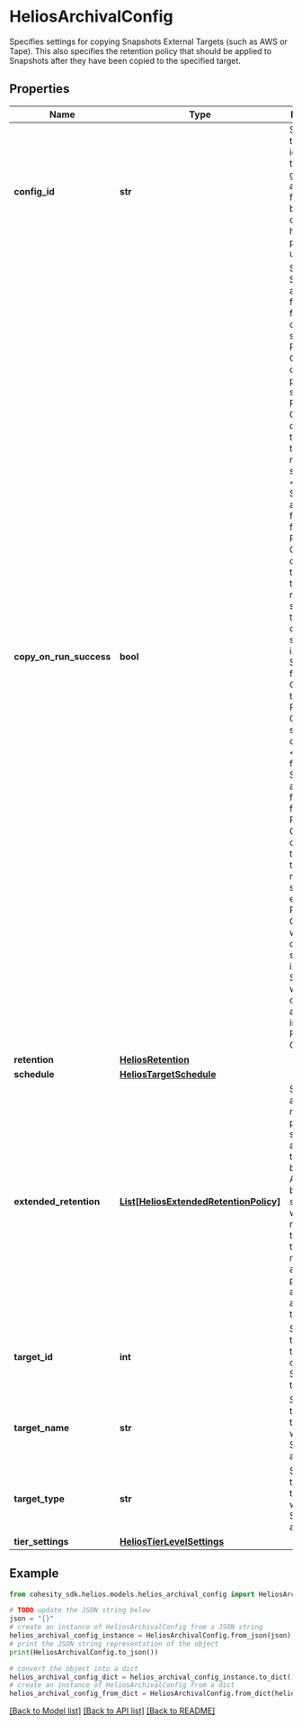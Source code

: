 # HeliosArchivalConfig

Specifies settings for copying Snapshots External Targets (such as AWS or Tape). This also specifies the retention policy that should be applied to Snapshots after they have been copied to the specified target.

## Properties

Name | Type | Description | Notes
------------ | ------------- | ------------- | -------------
**config_id** | **str** | Specifies the unique identifier for the target getting added. This field need to be passed only when helios policies are updated. | [optional] 
**copy_on_run_success** | **bool** | Specifies if Snapshots are copied from the first completely successful Protection Group Run or the first partially successful Protection Group Run occurring at the start of the replication schedule. &lt;br&gt; If true, Snapshots are copied from the first Protection Group Run occurring at the start of the replication schedule that was completely successful i.e. Snapshots for all the Objects in the Protection Group were successfully captured. &lt;br&gt; If false, Snapshots are copied from the first Protection Group Run occurring at the start of the replication schedule, even if first Protection Group Run was not completely successful i.e. Snapshots were not captured for all Objects in the Protection Group. | [optional] 
**retention** | [**HeliosRetention**](HeliosRetention.md) |  | [optional] 
**schedule** | [**HeliosTargetSchedule**](HeliosTargetSchedule.md) |  | [optional] 
**extended_retention** | [**List[HeliosExtendedRetentionPolicy]**](HeliosExtendedRetentionPolicy.md) | Specifies additional retention policies that should be applied to the archived backup. Archived backup snapshot will be retained up to a time that is the maximum of all retention policies that are applicable to it. | [optional] 
**target_id** | **int** | Specifies the Archival target to copy the Snapshots to. | 
**target_name** | **str** | Specifies the Archival target name where Snapshots are copied. | [optional] [readonly] 
**target_type** | **str** | Specifies the Archival target type where Snapshots are copied. | [optional] [readonly] 
**tier_settings** | [**HeliosTierLevelSettings**](HeliosTierLevelSettings.md) |  | [optional] 

## Example

```python
from cohesity_sdk.helios.models.helios_archival_config import HeliosArchivalConfig

# TODO update the JSON string below
json = "{}"
# create an instance of HeliosArchivalConfig from a JSON string
helios_archival_config_instance = HeliosArchivalConfig.from_json(json)
# print the JSON string representation of the object
print(HeliosArchivalConfig.to_json())

# convert the object into a dict
helios_archival_config_dict = helios_archival_config_instance.to_dict()
# create an instance of HeliosArchivalConfig from a dict
helios_archival_config_from_dict = HeliosArchivalConfig.from_dict(helios_archival_config_dict)
```
[[Back to Model list]](../README.md#documentation-for-models) [[Back to API list]](../README.md#documentation-for-api-endpoints) [[Back to README]](../README.md)


